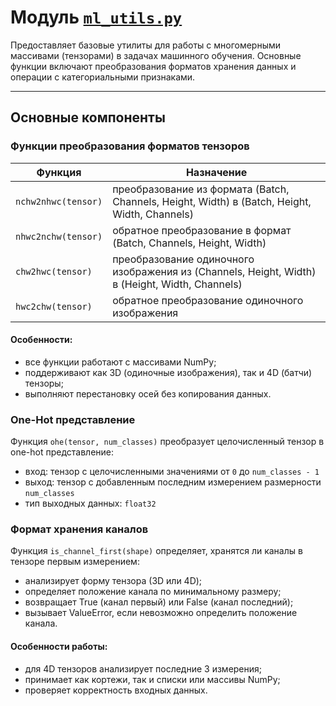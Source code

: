 # Модуль [`ml_utils.py`](https://github.com/NikitaShubin/dl_utils/blob/main/ml_utils.py "Перейти к модулю")

Предоставляет базовые утилиты для работы с многомерными массивами (тензорами) в задачах машинного обучения.
Основные функции включают преобразования форматов хранения данных и операции с категориальными признаками.

---

## Основные компоненты

### Функции преобразования форматов тензоров

| Функция             | Назначение                                                                                     |
|---------------------|------------------------------------------------------------------------------------------------|
| `nchw2nhwc(tensor)` | преобразование из формата (Batch, Channels, Height, Width) в (Batch, Height, Width, Channels)  |
| `nhwc2nchw(tensor)` | обратное преобразование в формат (Batch, Channels, Height, Width)                              |
| `chw2hwc(tensor)`   | преобразование одиночного изображения из (Channels, Height, Width) в (Height, Width, Channels) |
| `hwc2chw(tensor)`   | обратное преобразование одиночного изображения                                                 |

#### Особенности:
- все функции работают с массивами NumPy;
- поддерживают как 3D (одиночные изображения), так и 4D (батчи) тензоры;
- выполняют перестановку осей без копирования данных.

### One-Hot представление

Функция `ohe(tensor, num_classes)` преобразует целочисленный тензор в one-hot представление:
- вход: тензор с целочисленными значениями от `0` до `num_classes - 1`
- выход: тензор с добавленным последним измерением размерности `num_classes`
- тип выходных данных: `float32`

### Формат хранения каналов

Функция `is_channel_first(shape)` определяет, хранятся ли каналы в тензоре первым измерением:
- анализирует форму тензора (3D или 4D);
- определяет положение канала по минимальному размеру;
- возвращает True (канал первый) или False (канал последний);
- вызывает ValueError, если невозможно определить положение канала.

#### Особенности работы:
- для 4D тензоров анализирует последние 3 измерения;
- принимает как кортежи, так и списки или массивы NumPy;
- проверяет корректность входных данных.
